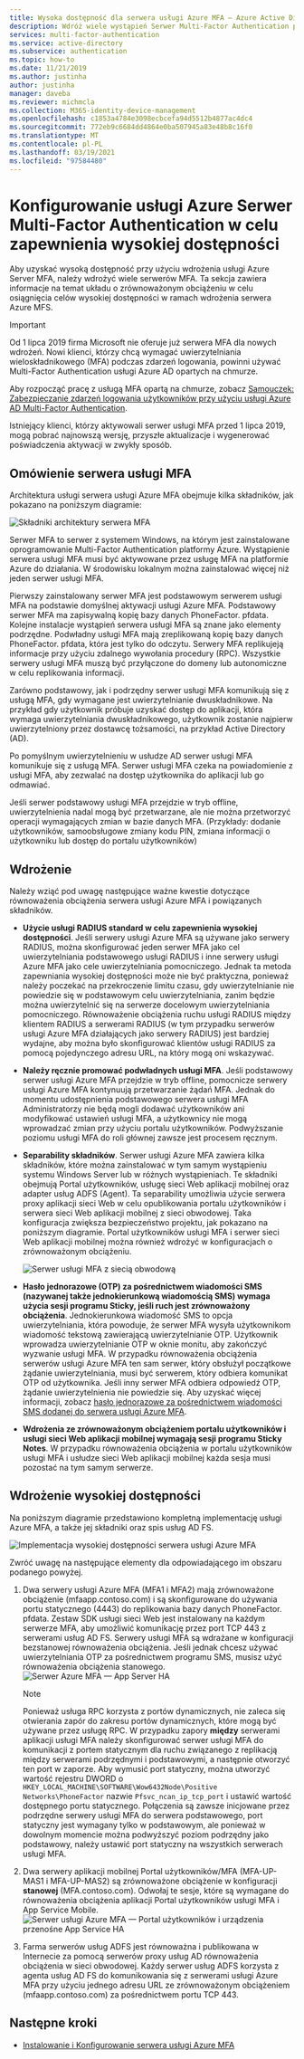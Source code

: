 ```yaml
---
title: Wysoka dostępność dla serwera usługi Azure MFA — Azure Active Directory
description: Wdróż wiele wystąpień Serwer Multi-Factor Authentication platformy Azure w konfiguracjach, które zapewniają wysoką dostępność.
services: multi-factor-authentication
ms.service: active-directory
ms.subservice: authentication
ms.topic: how-to
ms.date: 11/21/2019
ms.author: justinha
author: justinha
manager: daveba
ms.reviewer: michmcla
ms.collection: M365-identity-device-management
ms.openlocfilehash: c1853a4784e3098ecbcefa94d5512b4877ac4dc4
ms.sourcegitcommit: 772eb9c6684dd4864e0ba507945a83e48b8c16f0
ms.translationtype: MT
ms.contentlocale: pl-PL
ms.lasthandoff: 03/19/2021
ms.locfileid: "97584480"
---
```

# <a name="configure-azure-multi-factor-authentication-server-for-high-availability"></a>Konfigurowanie usługi Azure Serwer Multi-Factor Authentication w celu zapewnienia wysokiej dostępności

Aby uzyskać wysoką dostępność przy użyciu wdrożenia usługi Azure Server MFA, należy wdrożyć wiele serwerów MFA. Ta sekcja zawiera informacje na temat układu o zrównoważonym obciążeniu w celu osiągnięcia celów wysokiej dostępności w ramach wdrożenia serwera Azure MFS.

> [!IMPORTANT]
> Od 1 lipca 2019 firma Microsoft nie oferuje już serwera MFA dla nowych wdrożeń. Nowi klienci, którzy chcą wymagać uwierzytelniania wieloskładnikowego (MFA) podczas zdarzeń logowania, powinni używać Multi-Factor Authentication usługi Azure AD opartych na chmurze.
>
> Aby rozpocząć pracę z usługą MFA opartą na chmurze, zobacz [Samouczek: Zabezpieczanie zdarzeń logowania użytkowników przy użyciu usługi Azure AD Multi-Factor Authentication](tutorial-enable-azure-mfa.md).
>
> Istniejący klienci, którzy aktywowali serwer usługi MFA przed 1 lipca 2019, mogą pobrać najnowszą wersję, przyszłe aktualizacje i wygenerować poświadczenia aktywacji w zwykły sposób.

## <a name="mfa-server-overview"></a>Omówienie serwera usługi MFA

Architektura usługi serwera usługi Azure MFA obejmuje kilka składników, jak pokazano na poniższym diagramie:

 ![Składniki architektury serwera MFA](./media/howto-mfaserver-deploy-ha/mfa-ha-architecture.png)

Serwer MFA to serwer z systemem Windows, na którym jest zainstalowane oprogramowanie Multi-Factor Authentication platformy Azure. Wystąpienie serwera usługi MFA musi być aktywowane przez usługę MFA na platformie Azure do działania. W środowisku lokalnym można zainstalować więcej niż jeden serwer usługi MFA.

Pierwszy zainstalowany serwer MFA jest podstawowym serwerem usługi MFA na podstawie domyślnej aktywacji usługi Azure MFA. Podstawowy serwer MFA ma zapisywalną kopię bazy danych PhoneFactor. pfdata. Kolejne instalacje wystąpień serwera usługi MFA są znane jako elementy podrzędne. Podwładny usługi MFA mają zreplikowaną kopię bazy danych PhoneFactor. pfdata, która jest tylko do odczytu. Serwery MFA replikujeją informacje przy użyciu zdalnego wywołania procedury (RPC). Wszystkie serwery usługi MFA muszą być przyłączone do domeny lub autonomiczne w celu replikowania informacji.

Zarówno podstawowy, jak i podrzędny serwer usługi MFA komunikują się z usługą MFA, gdy wymagane jest uwierzytelnianie dwuskładnikowe. Na przykład gdy użytkownik próbuje uzyskać dostęp do aplikacji, która wymaga uwierzytelniania dwuskładnikowego, użytkownik zostanie najpierw uwierzytelniony przez dostawcę tożsamości, na przykład Active Directory (AD).

Po pomyślnym uwierzytelnieniu w usłudze AD serwer usługi MFA komunikuje się z usługą MFA. Serwer usługi MFA czeka na powiadomienie z usługi MFA, aby zezwalać na dostęp użytkownika do aplikacji lub go odmawiać.

Jeśli serwer podstawowy usługi MFA przejdzie w tryb offline, uwierzytelnienia nadal mogą być przetwarzane, ale nie można przetworzyć operacji wymagających zmian w bazie danych MFA. (Przykłady: dodanie użytkowników, samoobsługowe zmiany kodu PIN, zmiana informacji o użytkowniku lub dostęp do portalu użytkowników)

## <a name="deployment"></a>Wdrożenie

Należy wziąć pod uwagę następujące ważne kwestie dotyczące równoważenia obciążenia serwera usługi Azure MFA i powiązanych składników.

* **Użycie usługi RADIUS standard w celu zapewnienia wysokiej dostępności**. Jeśli serwery usługi Azure MFA są używane jako serwery RADIUS, można skonfigurować jeden serwer MFA jako cel uwierzytelniania podstawowego usługi RADIUS i inne serwery usługi Azure MFA jako cele uwierzytelniania pomocniczego. Jednak ta metoda zapewniania wysokiej dostępności może nie być praktyczna, ponieważ należy poczekać na przekroczenie limitu czasu, gdy uwierzytelnianie nie powiedzie się w podstawowym celu uwierzytelniania, zanim będzie można uwierzytelnić się na serwerze docelowym uwierzytelniania pomocniczego. Równoważenie obciążenia ruchu usługi RADIUS między klientem RADIUS a serwerami RADIUS (w tym przypadku serwerów usługi Azure MFA działających jako serwery RADIUS) jest bardziej wydajne, aby można było skonfigurować klientów usługi RADIUS za pomocą pojedynczego adresu URL, na który mogą oni wskazywać.
* **Należy ręcznie promować podwładnych usługi MFA**. Jeśli podstawowy serwer usługi Azure MFA przejdzie w tryb offline, pomocnicze serwery usługi Azure MFA kontynuują przetwarzanie żądań MFA. Jednak do momentu udostępnienia podstawowego serwera usługi MFA Administratorzy nie będą mogli dodawać użytkowników ani modyfikować ustawień usługi MFA, a użytkownicy nie mogą wprowadzać zmian przy użyciu portalu użytkowników. Podwyższanie poziomu usługi MFA do roli głównej zawsze jest procesem ręcznym.
* **Separability składników**. Serwer usługi Azure MFA zawiera kilka składników, które można zainstalować w tym samym wystąpieniu systemu Windows Server lub w różnych wystąpieniach. Te składniki obejmują Portal użytkowników, usługę sieci Web aplikacji mobilnej oraz adapter usług ADFS (Agent). Ta separability umożliwia użycie serwera proxy aplikacji sieci Web w celu opublikowania portalu użytkowników i serwera sieci Web aplikacji mobilnej z sieci obwodowej. Taka konfiguracja zwiększa bezpieczeństwo projektu, jak pokazano na poniższym diagramie. Portal użytkowników usługi MFA i serwer sieci Web aplikacji mobilnej można również wdrożyć w konfiguracjach o zrównoważonym obciążeniu.

   ![Serwer usługi MFA z siecią obwodową](./media/howto-mfaserver-deploy-ha/mfasecurity.png)

* **Hasło jednorazowe (OTP) za pośrednictwem wiadomości SMS (nazywanej także jednokierunkową wiadomością SMS) wymaga użycia sesji programu Sticky, jeśli ruch jest zrównoważony obciążenia**. Jednokierunkowa wiadomość SMS to opcja uwierzytelniania, która powoduje, że serwer MFA wysyła użytkownikom wiadomość tekstową zawierającą uwierzytelnianie OTP. Użytkownik wprowadza uwierzytelnianie OTP w oknie monitu, aby zakończyć wyzwanie usługi MFA. W przypadku równoważenia obciążenia serwerów usługi Azure MFA ten sam serwer, który obsłużył początkowe żądanie uwierzytelniania, musi być serwerem, który odbiera komunikat OTP od użytkownika. Jeśli inny serwer MFA odbiera odpowiedź OTP, żądanie uwierzytelnienia nie powiedzie się. Aby uzyskać więcej informacji, zobacz [hasło jednorazowe za pośrednictwem wiadomości SMS dodanej do serwera usługi Azure MFA](https://blogs.technet.microsoft.com/enterprisemobility/2015/03/02/one-time-password-over-sms-added-to-azure-mfa-server).
* **Wdrożenia ze zrównoważonym obciążeniem portalu użytkowników i usługi sieci Web aplikacji mobilnej wymagają sesji programu Sticky Notes**. W przypadku równoważenia obciążenia w portalu użytkowników usługi MFA i usłudze sieci Web aplikacji mobilnej każda sesja musi pozostać na tym samym serwerze.

## <a name="high-availability-deployment"></a>Wdrożenie wysokiej dostępności

Na poniższym diagramie przedstawiono kompletną implementację usługi Azure MFA, a także jej składniki oraz spis usług AD FS.

 ![Implementacja wysokiej dostępności serwera usługi Azure MFA](./media/howto-mfaserver-deploy-ha/mfa-ha-deployment.png)

Zwróć uwagę na następujące elementy dla odpowiadającego im obszaru podanego powyżej.

1. Dwa serwery usługi Azure MFA (MFA1 i MFA2) mają zrównoważone obciążenie (mfaapp.contoso.com) i są skonfigurowane do używania portu statycznego (4443) do replikowania bazy danych PhoneFactor. pfdata. Zestaw SDK usługi sieci Web jest instalowany na każdym serwerze MFA, aby umożliwić komunikację przez port TCP 443 z serwerami usług AD FS. Serwery usługi MFA są wdrażane w konfiguracji bezstanowej równoważenia obciążenia. Jeśli jednak chcesz używać uwierzytelniania OTP za pośrednictwem programu SMS, musisz użyć równoważenia obciążenia stanowego.
   ![Serwer Azure MFA — App Server HA](./media/howto-mfaserver-deploy-ha/mfaapp.png)

   > [!NOTE]
   > Ponieważ usługa RPC korzysta z portów dynamicznych, nie zaleca się otwierania zapór do zakresu portów dynamicznych, które mogą być używane przez usługę RPC. W przypadku zapory **między** serwerami aplikacji usługi MFA należy skonfigurować serwer usługi MFA do komunikacji z portem statycznym dla ruchu związanego z replikacją między serwerami podrzędnymi i podstawowymi, a następnie otworzyć ten port w zaporze. Aby wymusić port statyczny, można utworzyć wartość rejestru DWORD o ```HKEY_LOCAL_MACHINE\SOFTWARE\Wow6432Node\Positive Networks\PhoneFactor``` nazwie ```Pfsvc_ncan_ip_tcp_port``` i ustawić wartość dostępnego portu statycznego. Połączenia są zawsze inicjowane przez podrzędne serwery usługi MFA do serwera podstawowego, port statyczny jest wymagany tylko w podstawowym, ale ponieważ w dowolnym momencie można podwyższyć poziom podrzędny jako podstawowy, należy ustawić port statyczny na wszystkich serwerach usługi MFA.

2. Dwa serwery aplikacji mobilnej Portal użytkowników/MFA (MFA-UP-MAS1 i MFA-UP-MAS2) są zrównoważone obciążenie w konfiguracji **stanowej** (MFA.contoso.com). Odwołaj te sesje, które są wymagane do równoważenia obciążenia aplikacji Portal użytkowników usługi MFA i App Service Mobile.
   ![Serwer usługi Azure MFA — Portal użytkowników i urządzenia przenośne App Service HA](./media/howto-mfaserver-deploy-ha/mfaportal.png)
3. Farma serwerów usług ADFS jest równoważna i publikowana w Internecie za pomocą serwerów proxy usług AD równoważenia obciążenia w sieci obwodowej. Każdy serwer usług ADFS korzysta z agenta usług AD FS do komunikowania się z serwerami usługi Azure MFA przy użyciu jednego adresu URL ze zrównoważonym obciążeniem (mfaapp.contoso.com) za pośrednictwem portu TCP 443.

## <a name="next-steps"></a>Następne kroki

* [Instalowanie i Konfigurowanie serwera usługi Azure MFA](howto-mfaserver-deploy.md)
